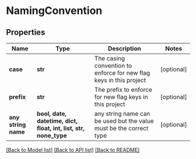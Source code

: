 # NamingConvention


## Properties
Name | Type | Description | Notes
------------ | ------------- | ------------- | -------------
**case** | **str** | The casing convention to enforce for new flag keys in this project | [optional] 
**prefix** | **str** | The prefix to enforce for new flag keys in this project | [optional] 
**any string name** | **bool, date, datetime, dict, float, int, list, str, none_type** | any string name can be used but the value must be the correct type | [optional]

[[Back to Model list]](../README.md#documentation-for-models) [[Back to API list]](../README.md#documentation-for-api-endpoints) [[Back to README]](../README.md)



